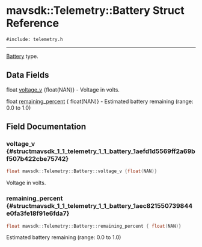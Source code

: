 # mavsdk::Telemetry::Battery Struct Reference
`#include: telemetry.h`

----


[Battery](structmavsdk_1_1_telemetry_1_1_battery.md) type. 


## Data Fields


float [voltage_v](#structmavsdk_1_1_telemetry_1_1_battery_1aefd1d5569ff2a69bf507b422cbe75742) {float(NAN)} - Voltage in volts.

float [remaining_percent](#structmavsdk_1_1_telemetry_1_1_battery_1aec821550739844e0fa3fe18f91e6fda7) { float(NAN)} - Estimated battery remaining (range: 0.0 to 1.0)


## Field Documentation


### voltage_v {#structmavsdk_1_1_telemetry_1_1_battery_1aefd1d5569ff2a69bf507b422cbe75742}

```cpp
float mavsdk::Telemetry::Battery::voltage_v {float(NAN)}
```


Voltage in volts.


### remaining_percent {#structmavsdk_1_1_telemetry_1_1_battery_1aec821550739844e0fa3fe18f91e6fda7}

```cpp
float mavsdk::Telemetry::Battery::remaining_percent { float(NAN)}
```


Estimated battery remaining (range: 0.0 to 1.0)

